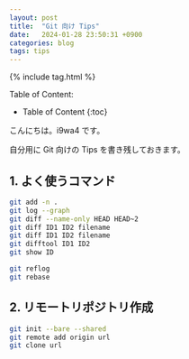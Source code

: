 ```yaml
---
layout: post
title:  "Git 向け Tips"
date:   2024-01-28 23:50:31 +0900
categories: blog
tags: tips
---
```


{% include tag.html %}

Table of Content:
- Table of Content
{:toc}

<!-- # h1 -->

こんにちは。i9wa4 です。

自分用に Git 向けの Tips を書き残しておきます。

## 1. よく使うコマンド

```sh
git add -n .
git log --graph
git diff --name-only HEAD HEAD~2
git diff ID1 ID2 filename
git diff ID1 ID2 filename
git difftool ID1 ID2
git show ID

git reflog
git rebase
```

## 2. リモートリポジトリ作成

```sh
git init --bare --shared
git remote add origin url
git clone url
```

